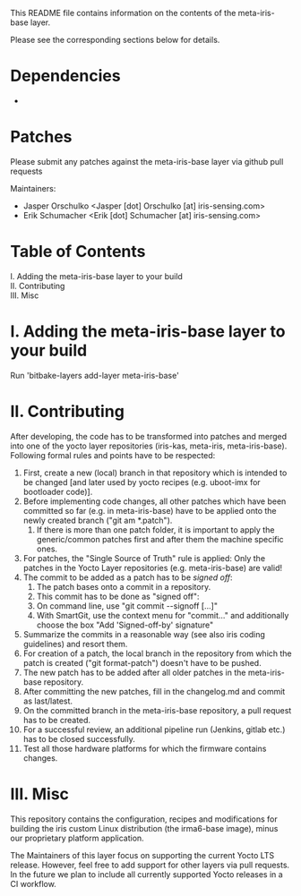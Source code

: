 This README file contains information on the contents of the meta-iris-base layer.

Please see the corresponding sections below for details.

Dependencies
============
 -

Patches
=======

Please submit any patches against the meta-iris-base layer via github pull requests

Maintainers: 
- Jasper Orschulko <Jasper [dot] Orschulko [at] iris-sensing.com>
- Erik Schumacher <Erik [dot] Schumacher [at] iris-sensing.com>

Table of Contents
=================

   I. Adding the meta-iris-base layer to your build   
  II. Contributing   
 III. Misc   


I. Adding the meta-iris-base layer to your build
=================================================

Run 'bitbake-layers add-layer meta-iris-base'

II. Contributing
================

After developing, the code has to be transformed into patches and merged into one of the yocto layer repositories (iris-kas, meta-iris, meta-iris-base).   
Following formal rules and points have to be respected:   
1. First, create a new (local) branch in that repository which is intended to be changed [and later used by yocto recipes (e.g. uboot-imx for bootloader code)].    
2. Before implementing code changes, all other patches which have been committed so far (e.g. in meta-iris-base) have to be applied onto the newly created branch ("git am *.patch").   
   1. If there is more than one patch folder, it is important to apply the generic/common patches first and after them the machine specific ones.   
3. For patches, the "Single Source of Truth" rule is applied: Only the patches in the Yocto Layer repositories (e.g. meta-iris-base) are valid!    
4. The commit to be added as a patch has to be *signed off*:   
   1. The patch bases onto a commit in a repository.   
   2. This commit has to be done as "signed off":   
   3. On command line, use "git commit --signoff [...]"   
   4. With SmartGit, use the context menu for "commit..." and additionally choose the box "Add 'Signed-off-by' signature"   
5. Summarize the commits in a reasonable way (see also iris coding guidelines) and resort them.   
6. For creation of a patch, the local branch in the repository from which the patch is created ("git format-patch") doesn't have to be pushed.   
7. The new patch has to be added after all older patches in the meta-iris-base repository.   
8. After committing the new patches, fill in the changelog.md and commit as last/latest.   
9. On the committed branch in the meta-iris-base repository, a pull request has to be created.   
10. For a successful review, an additional pipeline run (Jenkins, gitlab etc.) has to be closed successfully.   
11. Test all those hardware platforms for which the firmware contains changes.   


III. Misc
========

This repository contains the configuration, recipes and modifications for building the iris custom Linux distribution (the irma6-base image), minus our proprietary platform application.

The Maintainers of this layer focus on supporting the current Yocto LTS release.
However, feel free to add support for other layers via pull requests.
In the future we plan to include all currently supported Yocto releases in a CI workflow.
